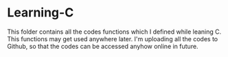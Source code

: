 # Learning-C
This folder contains all the codes functions which I defined while leaning C. This functions may get used anywhere later. I'm uploading all the codes to Github, so that the codes can be accessed anyhow online in future. 
